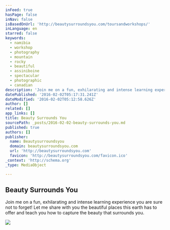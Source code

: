 ```yaml
---
inFeed: true
hasPage: false
inNav: false
isBasedOnUrl: 'http://beautysurroundsyou.com/toursandworkshops/'
inLanguage: en
starred: false
keywords:
  - namibia
  - workshop
  - photography
  - mountain
  - rocky
  - beautiful
  - assiniboine
  - spectacular
  - photographic
  - canadian
description: 'Join me on a fun, exhilarating and intense learning experience you are sure not to forget! Let me share with you the beautiful places this earth has to offer and teach you how to capture the beauty that surrounds you.'
datePublished: '2016-02-02T05:17:31.241Z'
dateModified: '2016-02-02T05:12:58.626Z'
author: []
related: []
app_links: []
title: Beauty Surrounds You
sourcePath: _posts/2016-02-02-beauty-surrounds-you.md
published: true
authors: []
publisher:
  name: Beautysurroundsyou
  domain: beautysurroundsyou.com
  url: 'http://beautysurroundsyou.com'
  favicon: 'http://beautysurroundsyou.com/favicon.ico'
_context: 'http://schema.org'
_type: MediaObject

---
```

<article style=""><h1>Beauty Surrounds You</h1><p>Join me on a fun, exhilarating and intense learning experience you are sure not to forget! Let me share with you the beautiful places this earth has to offer and teach you how to capture the beauty that surrounds you.</p><img src="https://s3-us-west-2.amazonaws.com/the-grid-img/p/d4457d49e645f016e4bfa2f15fe78d127b2ad576.jpg" /></article>